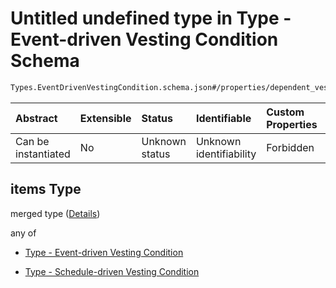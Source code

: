 # Untitled undefined type in Type - Event-driven Vesting Condition Schema

```txt
Types.EventDrivenVestingCondition.schema.json#/properties/dependent_vesting/items
```



| Abstract            | Extensible | Status         | Identifiable            | Custom Properties | Additional Properties | Access Restrictions | Defined In                                                                                                          |
| :------------------ | :--------- | :------------- | :---------------------- | :---------------- | :-------------------- | :------------------ | :------------------------------------------------------------------------------------------------------------------ |
| Can be instantiated | No         | Unknown status | Unknown identifiability | Forbidden         | Allowed               | none                | [EventDrivenVestingCondition.schema.json*](../types/EventDrivenVestingCondition.schema.json "open original schema") |

## items Type

merged type ([Details](eventdrivenvestingcondition-properties-eventdrivenvestingcondition---typeseventdrivenvestingconditionschemajson-array-items.md))

any of

*   [Type - Event-driven Vesting Condition](vesting-1-properties-vesting-type---eventdrivenvestingcondition-array-items-anyof-type---event-driven-vesting-condition.md "check type definition")

*   [Type - Schedule-driven Vesting Condition](vesting-1-properties-vesting-type---eventdrivenvestingcondition-array-items-anyof-type---schedule-driven-vesting-condition.md "check type definition")
